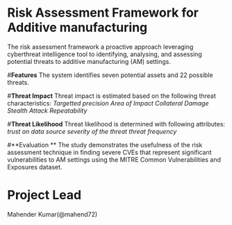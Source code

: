 # **Risk Assessment Framework for Additive manufacturing**
The risk assessment framework a proactive approach leveraging cyberthreat intelligence tool to identifying, analysing, and assessing potential threats to additive manufacturing (AM) settings.


#**Features**
The system identifies seven potential assets and 22 possible threats.



#**Threat Impact**
Threat impact is estimated based on the following threat characteristics:
_Targetted precision
Area of Impact
Collateral Damage
Stealth
Attack Repeatability_

#**Threat Likelihood**
Threat likelihood is determined with following attributes:
_trust on data source 
severity of the threat
threat frequency_

#**Evaluation **
The study demonstrates the usefulness of the risk assessment technique in finding severe CVEs that represent significant vulnerabilities to AM settings using the MITRE Common Vulnerabilities and Exposures dataset.

# Project Lead
Mahender Kumar(@mahend72)
